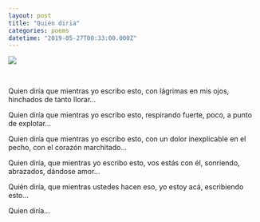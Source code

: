 ```yaml
---
layout: post
title: "Quién diria"
categories: poems
datetime: "2019-05-27T00:33:00.000Z"
---
```


![](https://i.pinimg.com/474x/0a/19/85/0a1985f98124815f8d9863cc30deccf3.jpg)

<br>

Quien diría que mientras yo escribo esto,
con lágrimas en mis ojos,
hinchados de tanto llorar...

Quien diría que mientras yo escribo esto,
respirando fuerte, poco,
a punto de explotar...

Quien diría que mientras yo escribo esto,
con un dolor inexplicable en el pecho,
con el corazón marchitado...

Quien diría, que mientras yo escribo esto,
vos estás con él,
sonriendo,
abrazados,
dándose amor...

Quién diría,
que mientras ustedes hacen eso,
yo estoy acá,
escribiendo esto...

Quien diría...
